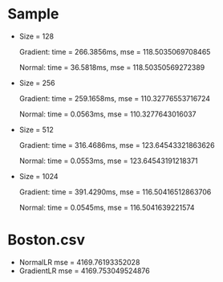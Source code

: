 # Sample
* Size = 128

    Gradient: time = 266.3856ms, mse = 118.5035069708465

    Normal: time = 36.5818ms, mse = 118.50350569272389
* Size = 256

    Gradient: time = 259.1658ms, mse = 110.32776553716724

    Normal: time = 0.0563ms, mse = 110.3277643016037
* Size = 512

    Gradient: time = 316.4686ms, mse = 123.64543321863626

    Normal: time = 0.0553ms, mse = 123.64543191218371
* Size = 1024

    Gradient: time = 391.4290ms, mse = 116.50416512863706

    Normal: time = 0.0545ms, mse = 116.5041639221574
# Boston.csv
* NormalLR mse = 4169.76193352028
* GradientLR mse = 4169.753049524876
